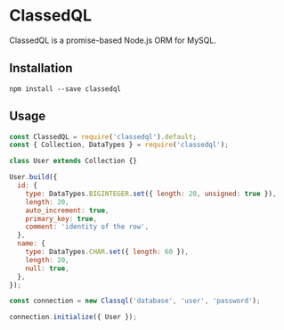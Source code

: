 # ClassedQL

ClassedQL is a promise-based Node.js ORM for MySQL.

## Installation

```node
npm install --save classedql
```

## Usage

```js
const ClassedQL = require('classedql').default;
const { Collection, DataTypes } = require('classedql');

class User extends Collection {}

User.build({
  id: {
    type: DataTypes.BIGINTEGER.set({ length: 20, unsigned: true }),
    length: 20,
    auto_increment: true,
    primary_key: true,
    comment: 'identity of the row',
  },
  name: {
    type: DataTypes.CHAR.set({ length: 60 }),
    length: 20,
    null: true,
  },
});

const connection = new Classql('database', 'user', 'password');

connection.initialize({ User });
```
